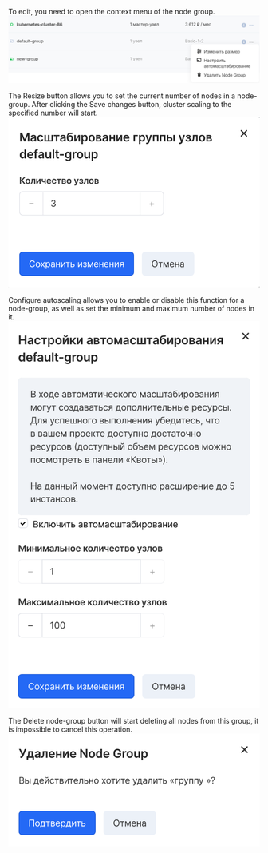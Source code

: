 To edit, you need to open the context menu of the node group.![](./assets/1601630721515-1601630721515.png)

The Resize button allows you to set the current number of nodes in a node-group. After clicking the Save changes button, cluster scaling to the specified number will start.![](./assets/1601631229730-1601631229730.png)

Configure autoscaling allows you to enable or disable this function for a node-group, as well as set the minimum and maximum number of nodes in it.![](./assets/1601632223174-1601632223174.png)

The Delete node-group button will start deleting all nodes from this group, it is impossible to cancel this operation.![](./assets/1601633056703-1601633056703.png)